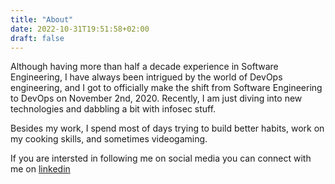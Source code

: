 ```yaml
---
title: "About"
date: 2022-10-31T19:51:58+02:00
draft: false
---
```


Although having more than half a decade experience in Software Engineering, I have always been intrigued by the world of DevOps engineering, and I got to officially make the shift from Software Engineering to DevOps on November 2nd, 2020. Recently, I am just diving into new technologies and dabbling a bit with infosec stuff.

Besides my work, I spend most of days trying to build better habits, work on my cooking skills, and sometimes videogaming.

If you are intersted in following me on social media you can connect with me on [linkedin](https://www.linkedin.com/in/ebourgess/)

